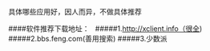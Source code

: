 具体哪些应用好，因人而异，不做具体推荐

####软件推荐下载地址：   
#####1.http://xclient.info（很全) 
#####2.bbs.feng.com(善用搜索)
#####3.少数派
